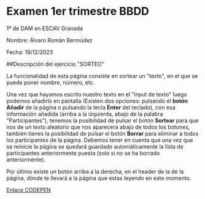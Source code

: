 # Examen 1er trimestre BBDD

1º de DAM en ESCAV Granada

Nombre: Álvaro Román Bermúdez

Fecha: 19/12/2023

##Descripción del ejercicio "SORTEO"

La funcionalidad de esta página consiste en sortear un "texto", en el que se puede poner nombre, número, etc. 

Una vez que hayamos escrito nuestro texto en el "input de texto" luego podemos añadirlo en pantalla (Existen dos opciones: pulsando el **botón Añadir** de la página o pulsando la tecla **Enter** del teclado), con esa información añadida (arriba a la izquierda, abajo de la palabra "Participantes"), tenemos la posibilidad de pulsar el botón **Sortear** para que nos de un texto aleatorio que nos aparecera abajo de todos los botones, también tienes la posibilidad de pulsar el botón **Borrar** para eliminar a todos los participantes de la página.
Debemos tener en cuenta que una vez que se reinicie la página se quedará guardado automáticamente la lista de participantes anteriormente puesta (solo si no se ha borrado anteriormente).

Por último existe un botón arriba a la derecha, en el header de la de la página, dónde te llevará a la página que estas leyendo en este momento.

[Enlace CODEPEN](https://codepen.io/17alma41/pen/ZEPzYwv)
